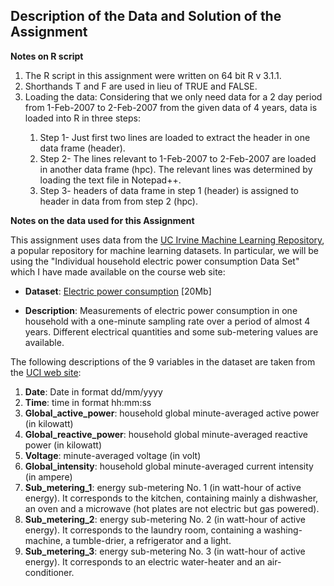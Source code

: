 ## Description of the Data and Solution of the Assignment

<b>Notes on R script</b>  
<ol>
<li>The R script in this assignment were written on 64 bit R v 3.1.1.</li>  
<li>Shorthands T and F are used in lieu of TRUE and FALSE.</li>  
<li>Loading the data: Considering that we only need data for a 2 day period from 1-Feb-2007 to 2-Feb-2007 from the given data of 4 years, data is loaded into R in three steps:</li>
<ol>
<li>Step 1- Just first two lines are loaded to extract the header in one data frame (header).</li>    
<li>Step 2- The lines relevant to 1-Feb-2007 to 2-Feb-2007 are loaded in another data frame (hpc). The relevant lines was determined by loading the text file in Notepad++.</li>    
<li>Step 3- headers of data frame in step 1 (header) is assigned to header in data from from step 2 (hpc).</li> 
</ol>
</ol>


<b>Notes on the data used for this Assignment</b>

This assignment uses data from
the <a href="http://archive.ics.uci.edu/ml/">UC Irvine Machine
Learning Repository</a>, a popular repository for machine learning
datasets. In particular, we will be using the "Individual household
electric power consumption Data Set" which I have made available on
the course web site:


* <b>Dataset</b>: <a href="https://d396qusza40orc.cloudfront.net/exdata%2Fdata%2Fhousehold_power_consumption.zip">Electric power consumption</a> [20Mb]

* <b>Description</b>: Measurements of electric power consumption in
one household with a one-minute sampling rate over a period of almost
4 years. Different electrical quantities and some sub-metering values
are available.


The following descriptions of the 9 variables in the dataset are taken
from
the <a href="https://archive.ics.uci.edu/ml/datasets/Individual+household+electric+power+consumption">UCI
web site</a>:

<ol>
<li><b>Date</b>: Date in format dd/mm/yyyy </li>
<li><b>Time</b>: time in format hh:mm:ss </li>
<li><b>Global_active_power</b>: household global minute-averaged active power (in kilowatt) </li>
<li><b>Global_reactive_power</b>: household global minute-averaged reactive power (in kilowatt) </li>
<li><b>Voltage</b>: minute-averaged voltage (in volt) </li>
<li><b>Global_intensity</b>: household global minute-averaged current intensity (in ampere) </li>
<li><b>Sub_metering_1</b>: energy sub-metering No. 1 (in watt-hour of active energy). It corresponds to the kitchen, containing mainly a dishwasher, an oven and a microwave (hot plates are not electric but gas powered). </li>
<li><b>Sub_metering_2</b>: energy sub-metering No. 2 (in watt-hour of active energy). It corresponds to the laundry room, containing a washing-machine, a tumble-drier, a refrigerator and a light. </li>
<li><b>Sub_metering_3</b>: energy sub-metering No. 3 (in watt-hour of active energy). It corresponds to an electric water-heater and an air-conditioner.</li>
</ol>



